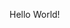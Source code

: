 
<html>
  <head>
    <title>Hello World!</title>
  </head>
  <body>
    <p>Hello World!</p>
  </body>
</html>
